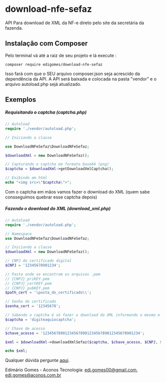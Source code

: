 # download-nfe-sefaz

API Para download de XML da NF-e direto pelo site da secretária da fazenda.

## Instalação com Composer

Pelo terminal vá até a raiz de seu projeto e lá execute :

```
composer require edigomes/download-nfe-sefaz
``` 
Isso fará com que o SEU arquivo composer.json seja acrescido da dependência da API.
A API será baixada e colocada na pasta "vendor" e o arquivo autoload.php sejá atualizado.

## Exemplos

##### Requisitando o captcha (captcha.php)

```php
// Autoload
require './vendor/autoload.php';

// Iniciando a classe

use DownloadNFeSefaz\DownloadNFeSefaz;

$downloadXml = new DownloadNFeSefaz();

// Capturando o captcha em formato base64 (png)
$captcha = $downloadXml->getDownloadXmlCaptcha();

// Exibindo em html
echo "<img src=\"$captcha\">";

```

Com o captcha em mãos vamos fazer o download do XML (quem sabe consseguimos quebrar esse captcha depois)

##### Fazendo o download do XML (download_xml.php)

```php
// Autoload
require './vendor/autoload.php';

// Namespace
use DownloadNFeSefaz\DownloadNFeSefaz;

// Iniciando a classe
$downloadXml = new DownloadNFeSefaz();

// CNPJ do certificado digital
$CNPJ = '12345678901234';

// Pasta onde se encontram os arquivos .pem
// {CNPJ}_priKEY.pem
// {CNPJ}_certKEY.pem
// {CNPJ}_pubKEY.pem
$path_cert = '\pasta_do_certificado\\';

// Senha do certificado
$senha_cert = '12345678';

// Sabendo o captcha é só fazer o download do XML informando o mesmo e a chave de acesso da NF-e
$captcha = 'digiteaquiocaptcha';

// Chave de acesso
$chave_acesso = '12345678901234567890123456789012345678901234';

$xml = $downloadXml->downloadXmlSefaz($captcha, $chave_acesso, $CNPJ, $path_cert, $senha_cert);

echo $xml;
```

Qualquer dúvida pergunte [aqui](https://groups.google.com/forum/#!topic/nfephp/H7UdfhnbKXE).

Edimário Gomes - Aconos Tecnologia: 
edi.gomes00@gmail.com,
edi.gomes@aconos.com.br